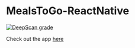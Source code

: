 # MealsToGo-ReactNative
[![DeepScan grade](https://deepscan.io/api/teams/14031/projects/17119/branches/381517/badge/grade.svg)](https://deepscan.io/dashboard#view=project&tid=14031&pid=17119&bid=381517)

Check out the app [here](https://expo.io/@alibuttar/projects/MealsToGo)
